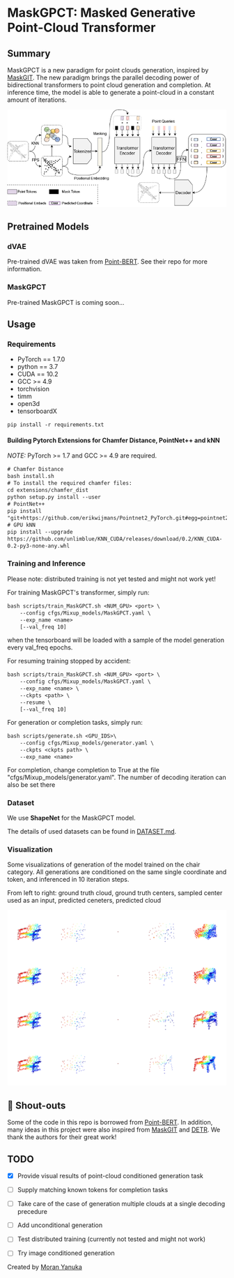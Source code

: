 # MaskGPCT: Masked Generative Point-Cloud Transformer

## Summary
MaskGPCT is a new paradigm for point clouds generation, inspired by [MaskGIT](https://github.com/google-research/maskgit). The new paradigm brings the parallel decoding power of bidirectional transformers to point cloud generation and completion. At inference time, the model is able to generate a point-cloud  in a constant amount of iterations.

![intro](fig/Architecture_new.png)

    
## Pretrained Models

### dVAE
Pre-trained dVAE was taken from [Point-BERT](https://github.com/lulutang0608/Point-BERT). See their repo for more information.

### MaskGPCT
Pre-trained MaskGPCT is coming soon...


## Usage

### Requirements

- PyTorch == 1.7.0
- python == 3.7
- CUDA == 10.2
- GCC >= 4.9 
- torchvision
- timm
- open3d
- tensorboardX

```
pip install -r requirements.txt
```


#### Building Pytorch Extensions for Chamfer Distance, PointNet++ and kNN

*NOTE:* PyTorch >= 1.7 and GCC >= 4.9 are required.

```
# Chamfer Distance
bash install.sh
# To install the required chamfer files:
cd extensions/chamfer_dist
python setup.py install --user
# PointNet++
pip install "git+https://github.com/erikwijmans/Pointnet2_PyTorch.git#egg=pointnet2_ops&subdirectory=pointnet2_ops_lib"
# GPU kNN
pip install --upgrade https://github.com/unlimblue/KNN_CUDA/releases/download/0.2/KNN_CUDA-0.2-py3-none-any.whl

```

### Training and Inference
Please note: distributed training is not yet tested and might not work yet!

For training MaskGPCT's transformer, simply run:
```
bash scripts/train_MaskGPCT.sh <NUM_GPU> <port> \
    --config cfgs/Mixup_models/MaskGPCT.yaml \
    --exp_name <name>
    [--val_freq 10]
```
when the tensorboard will be loaded with a sample of the model generation every val_freq epochs.

For resuming training stopped by accident:
```
bash scripts/train_MaskGPCT.sh <NUM_GPU> <port> \
    --config cfgs/Mixup_models/MaskGPCT.yaml \
    --exp_name <name> \
    --ckpts <path> \
    --resume \
    [--val_freq 10]
```

For generation or completion tasks, simply run:
```
bash scripts/generate.sh <GPU_IDS>\
    --config cfgs/Mixup_models/generator.yaml \
    --ckpts <ckpts path> \
    --exp_name <name>
```
For completion, change completion to True at the file "cfgs/Mixup_models/generator.yaml". The number of decoding iteration can also be set there

### Dataset

We use **ShapeNet** for the MaskGPCT model.

The details of used datasets can be found in [DATASET.md](./DATASET.md).


### Visualization
Some visualizations of generation of the model trained on the chair category. All generations are conditioned on the same single coordinate and token, and inferenced in 10 iteration steps.

From left to right: ground truth cloud, ground truth centers, sampled center used as an input, predicted ceneters, predicted cloud 

![results](fig/chair_completions.png)


## 📢 Shout-outs
Some of the code in this repo is borrowed from [Point-BERT](https://github.com/lulutang0608/Point-BERT). In addition, many ideas in this project were also inspired from [MaskGIT](https://github.com/google-research/maskgit) and [DETR](https://github.com/facebookresearch/detr). We thank the authors for their great work!


## TODO
- [X] Provide visual results of point-cloud conditioned generation task
- [ ] Supply matching known tokens for completion tasks 
- [ ] Take care of the case of generation multiple clouds at a single decoding precedure
- [ ] Add unconditional generation
- [ ] Test distributed training (currently not tested and might not work)
- [ ] Try image conditioned generation


Created by [Moran Yanuka](https://github.com/moranyanuka)
